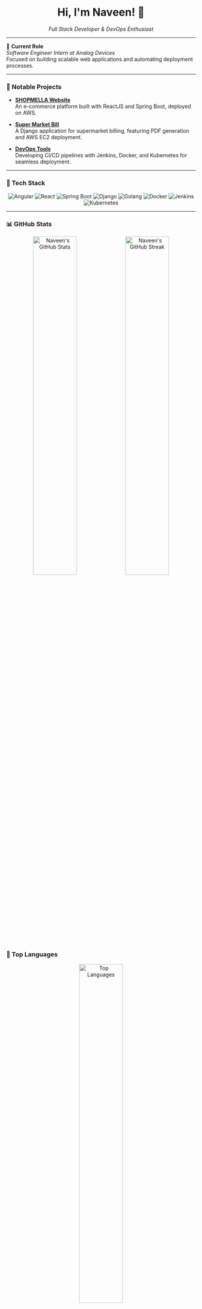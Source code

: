 <div align="center">
  <h1>Hi, I'm Naveen! 👋</h1>
  <p><em>Full Stack Developer & DevOps Enthusiast</em></p>
</div>

---

🔭 **Current Role**  
*Software Engineer Intern at Analog Devices*  
Focused on building scalable web applications and automating deployment processes.

---

### 🌟 Notable Projects

- **[SHOPMELLA Website](https://github.com/naveen5655/SHOPMELLA)**  
  An e-commerce platform built with ReactJS and Spring Boot, deployed on AWS.

- **[Super Market Bill](https://github.com/naveen5655/Super-Market)**  
  A Django application for supermarket billing, featuring PDF generation and AWS EC2 deployment.

- **[DevOps Tools](https://github.com/naveen5655/angular_devops)**  
  Developing CI/CD pipelines with Jenkins, Docker, and Kubernetes for seamless deployment.

---

### 🔧 Tech Stack

<div align="center">
  <img src="https://img.shields.io/badge/Angular-DD0031?style=for-the-badge&logo=angular&logoColor=white" alt="Angular"/>
  <img src="https://img.shields.io/badge/React-61DAFB?style=for-the-badge&logo=react&logoColor=white" alt="React"/>
  <img src="https://img.shields.io/badge/Spring%20Boot-6DB33F?style=for-the-badge&logo=spring-boot&logoColor=white" alt="Spring Boot"/>
  <img src="https://img.shields.io/badge/Django-092E20?style=for-the-badge&logo=django&logoColor=white" alt="Django"/>
  <img src="https://img.shields.io/badge/Golang-00ADD8?style=for-the-badge&logo=go&logoColor=white" alt="Golang"/>
  <img src="https://img.shields.io/badge/Docker-2496ED?style=for-the-badge&logo=docker&logoColor=white" alt="Docker"/>
   <img src="https://img.shields.io/badge/Jenkins-D24939?style=for-the-badge&logo=jenkins&logoColor=white" alt="Jenkins"/>
  <img src="https://img.shields.io/badge/Kubernetes-326CE5?style=for-the-badge&logo=kubernetes&logoColor=white" alt="Kubernetes"/>
</div>

---

### 📊 GitHub Stats

<div align="center">
  <img src="https://github-readme-stats.vercel.app/api?username=naveen5655&show_icons=true&theme=radical" alt="Naveen's GitHub Stats" width="48%"/>
  <img src="https://github-readme-streak-stats.herokuapp.com/?user=naveen5655&theme=radical" alt="Naveen's GitHub Streak" width="48%"/>
</div>

### 🌟 Top Languages

<div align="center">
  <img src="https://github-readme-stats.vercel.app/api/top-langs/?username=naveen5655&layout=compact&theme=radical" alt="Top Languages" width="48%"/>
</div>

---

### 🏆 Achievements

- **4-Star** Competitive Programmer on CodeChef with 1000+ problems solved.
- Published an **IEEE Paper** on Jenkins automation.

---

### 💼 Professional Experience

**Software Engineer Intern**  
*Analog Devices*  
*May 2023 - May 2024* | *Bengaluru, India*

- Developed a web application using **Angular** and **Golang** to manage Jenkins controllers, reducing 90% of support tickets.
- Completed 120+ JIRA tickets and authored project documentation on Confluence.
- Optimized Docker image size by 97% using multi-stage builds, resulting in faster deployments and enhanced resource efficiency.
- Created Jenkins shared libraries to streamline CI/CD pipelines.
- Deployed applications on **Kubernetes** for secure global accessibility.

---

### 📫 Connect with Me

- **Email**: [naveenbadisa2708@gmail.com](mailto:naveenbadisa2708@gmail.com)  
- **LinkedIn**: [badisanaveen](https://linkedin.com/in/badisanaveen)  
- **GitHub**: [naveen5655](https://github.com/naveen5655)  

---
